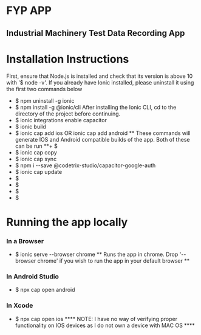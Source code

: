 # FYP APP

## Industrial Machinery Test Data Recording App

# Installation Instructions
First, ensure that Node.js is installed and check that its version is above 10 with '$ node -v'.
If you already have Ionic installed, please uninstall it using the first two commands below
+ $  npm uninstall -g ionic
+ $  npm install -g @ionic/cli
After installing the Ionic CLI, cd to the directory of the project before continuing.
+ $  ionic integrations enable capacitor
+ $  ionic build
+ $  ionic cap add ios OR ionic cap add android  **  These commands will generate IOS and Android compatible builds of the app.  Both of these can be run  **+ $
+ $  ionic cap copy
+ $  ionic cap sync 
+ $  npm i --save @codetrix-studio/capacitor-google-auth
+ $  ionic cap update
+ $
+ $
+ $
+ $

# Running the app locally
<h3>In a Browser</h3>

+ $  ionic serve --browser chrome **  Runs the app in chrome.  Drop '--browser chrome' if you wish to run the app in your default browser  **

<h3>In Android Studio</h3>

+ $  npx cap open android

<h3>In Xcode</h3>

+ $  npx cap open ios
****    NOTE:  I have no way of verifying proper functionality on IOS devices as I do not own a device with MAC OS    ****